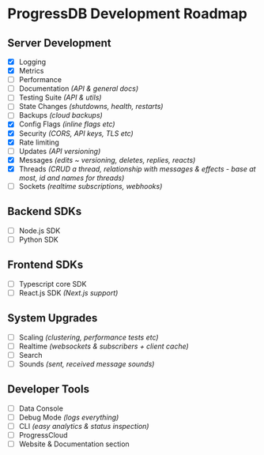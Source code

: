 # ProgressDB Development Roadmap

## Server Development

- [x] Logging
- [x] Metrics
- [ ] Performance
- [ ] Documentation *(API & general docs)*
- [ ] Testing Suite *(API & utils)*
- [ ] State Changes *(shutdowns, health, restarts)*
- [ ] Backups *(cloud backups)*
- [x] Config Flags *(inline flags etc)*
- [x] Security *(CORS, API keys, TLS etc)*
- [x] Rate limiting
- [ ] Updates *(API versioning)*
- [x] Messages *(edits ~ versioning, deletes, replies, reacts)*
- [x] Threads *(CRUD a thread, relationship with messages & effects - base at most, id and names for threads)*
- [ ] Sockets *(realtime subscriptions, webhooks)*

## Backend SDKs

- [ ] Node.js SDK
- [ ] Python SDK

## Frontend SDKs

- [ ] Typescript core SDK
- [ ] React.js SDK *(Next.js support)*

## System Upgrades

- [ ] Scaling *(clustering, performance tests etc)*
- [ ] Realtime *(websockets & subscribers + client cache)*
- [ ] Search
- [ ] Sounds *(sent, received message sounds)*

## Developer Tools

- [ ] Data Console
- [ ] Debug Mode *(logs everything)*
- [ ] CLI *(easy analytics & status inspection)*
- [ ] ProgressCloud
- [ ] Website & Documentation section
